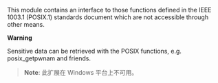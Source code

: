 This module contains an interface to those functions defined in the IEEE
1003.1 (POSIX.1) standards document which are not accessible through
other means.

**Warning**

Sensitive data can be retrieved with the POSIX functions, e.g. <span
class="function">posix\_getpwnam</span> and friends.

> **Note**: <span class="simpara">此扩展在 Windows 平台上不可用。</span>
